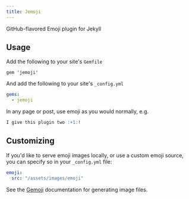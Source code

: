 ```yaml
---
title: Jemoji
---
```


GitHub-flavored Emoji plugin for Jekyll


## Usage

Add the following to your site's `Gemfile`

```
gem 'jemoji'
```

And add the following to your site's `_config.yml`

```yml
gems:
  - jemoji
```

In any page or post, use emoji as you would normally, e.g.

```markdown
I give this plugin two :+1:!
```

## Customizing

If you'd like to serve emoji images locally, or use a custom emoji source, you can specify so in your `_config.yml` file:

```yml
emoji:
  src: "/assets/images/emoji"
```

See the [Gemoji](https://github.com/github/gemoji) documentation for generating image files.

